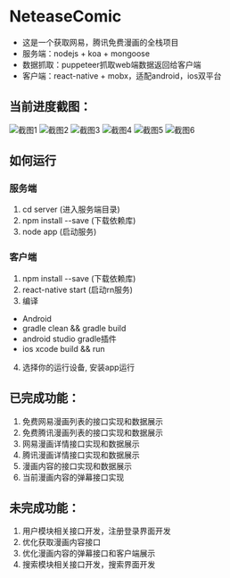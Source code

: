 # NeteaseComic
- 这是一个获取网易，腾讯免费漫画的全栈项目
- 服务端：nodejs + koa + mongoose
- 数据抓取：puppeteer抓取web端数据返回给客户端
- 客户端：react-native + mobx，适配android，ios双平台
## 当前进度截图：
![截图1](http://oqujmbgen.bkt.clouddn.com/images/comic_1.png?imageView2/2/w/500/h/500/q/100|imageslim)
![截图2](http://oqujmbgen.bkt.clouddn.com/images/comic_2.png?imageView2/2/w/500/h/500/q/100|imageslim)
![截图3](http://oqujmbgen.bkt.clouddn.com/images/comic_3.png?imageView2/2/w/500/h/500/q/100|imageslim)
![截图4](http://oqujmbgen.bkt.clouddn.com/images/comic_4.png?imageView2/2/w/500/h/500/q/100|imageslim)
![截图5](http://oqujmbgen.bkt.clouddn.com/images/comic_5.png?imageView2/2/w/500/h/500/q/100|imageslim)
![截图6](http://oqujmbgen.bkt.clouddn.com/images/comic_6.png?imageView2/2/w/500/h/500/q/100|imageslim)
## 如何运行
### 服务端
1. cd server (进入服务端目录)
2. npm install --save (下载依赖库)
3. node app (启动服务)
### 客户端
1. npm install --save (下载依赖库)
2. react-native start (启动rn服务)
3. 编译
- Android
- gradle clean && gradle build
- android studio gradle插件
- ios
xcode build && run
4. 选择你的运行设备, 安装app运行

## 已完成功能：
1. 免费网易漫画列表的接口实现和数据展示
2. 免费腾讯漫画列表的接口实现和数据展示
3. 网易漫画详情接口实现和数据展示
4. 腾讯漫画详情接口实现和数据展示
5. 漫画内容的接口实现和数据展示
6. 当前漫画内容的弹幕接口实现
## 未完成功能：
1. 用户模块相关接口开发，注册登录界面开发
2. 优化获取漫画内容接口
3. 优化漫画内容的弹幕接口和客户端展示
4. 搜索模块相关接口开发，搜索界面开发


